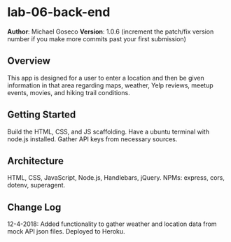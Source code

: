 # lab-06-back-end

**Author**: Michael Goseco
**Version**: 1.0.6 (increment the patch/fix version number if you make more commits past your first submission)

## Overview
This app is designed for a user to enter a location and then be given information in that area regarding maps, weather, Yelp reviews, meetup events, movies, and hiking trail conditions.

## Getting Started
Build the HTML, CSS, and JS scaffolding. Have a ubuntu terminal with node.js installed. Gather API keys from necessary sources.

## Architecture
HTML, CSS, JavaScript, Node.js, Handlebars, jQuery. NPMs: express, cors, dotenv, superagent.

## Change Log
12-4-2018: Added functionality to gather weather and location data from mock API json files. Deployed to Heroku.
